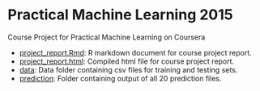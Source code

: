 Practical Machine Learning 2015
=============================

Course Project for Practical Machine Learning on Coursera

* [project_report.Rmd](./pml_course_project.Rmd): R markdown document for course project report.        
* [project_report.html](./pml_course_project.html): Compiled html file for course project report.   
* [data](./data): Data folder containing csv files for training and testing sets.        
* [prediction](./prediction): Folder containing output of all 20 prediction files.            

